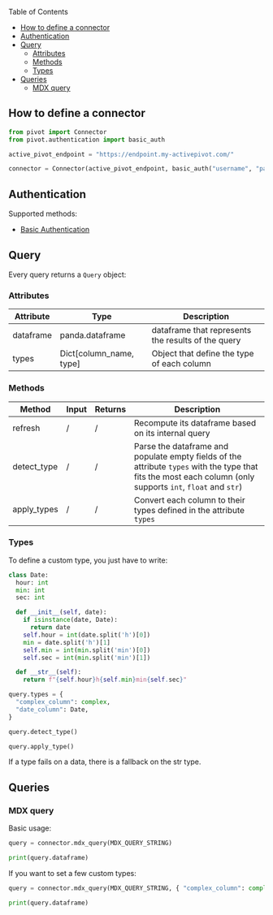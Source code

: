 Table of Contents

- [How to define a connector](#how-to-define-a-connector)
- [Authentication](#authentication)
- [Query](#query)
  - [Attributes](#attributes)
  - [Methods](#methods)
  - [Types](#types)
- [Queries](#queries)
  - [MDX query](#mdx-query)

## How to define a connector

```py
from pivot import Connector
from pivot.authentication import basic_auth

active_pivot_endpoint = "https://endpoint.my-activepivot.com/"

connector = Connector(active_pivot_endpoint, basic_auth("username", "password"))
```

## Authentication

Supported methods:

- [Basic Authentication](https://www.httpwatch.com/httpgallery/authentication/)

## Query

Every query returns a `Query` object:

### Attributes

| Attribute | Type                    | Description                                        |
| --------- | ----------------------- | -------------------------------------------------- |
| dataframe | panda.dataframe         | dataframe that represents the results of the query |
| types     | Dict[column_name, type] | Object that define the type of each column         |

### Methods

| Method      | Input | Returns | Description                                                                                                                                                  |
| ----------- | ----- | ------- | ------------------------------------------------------------------------------------------------------------------------------------------------------------ |
| refresh     | /     | /       | Recompute its dataframe based on its internal query                                                                                                          |
| detect_type | /     | /       | Parse the dataframe and populate empty fields of the attribute `types` with the type that fits the most each column (only supports `int`, `float` and `str`) |
| apply_types | /     | /       | Convert each column to their types defined in the attribute `types`                                                                                          |
### Types

To define a custom type, you just have to write:

```py
class Date:
  hour: int
  min: int
  sec: int

  def __init__(self, date):
    if isinstance(date, Date):
      return date
    self.hour = int(date.split('h')[0])
    min = date.split('h')[1]
    self.min = int(min.split('min')[0])
    self.sec = int(min.split('min')[1])

  def __str__(self):
    return f"{self.hour}h{self.min}min{self.sec}"

query.types = {
  "complex_column": complex,
  "date_column": Date,
}

query.detect_type()

query.apply_type()
```

If a type fails on a data, there is a fallback on the str type.

## Queries

### MDX query

Basic usage:

```py
query = connector.mdx_query(MDX_QUERY_STRING)

print(query.dataframe)
```

If you want to set a few custom types:

```py
query = connector.mdx_query(MDX_QUERY_STRING, { "complex_column": complex })

print(query.dataframe)
```